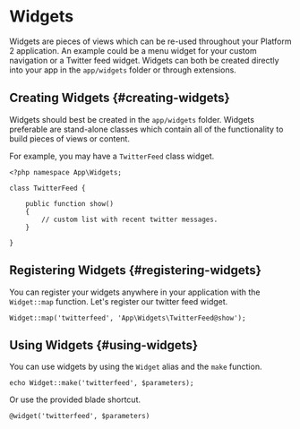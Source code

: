 # Widgets

Widgets are pieces of views which can be re-used throughout your Platform 2 application. An example could be a menu widget for your custom navigation or a Twitter feed widget. Widgets can both be created directly into your app in the `app/widgets` folder or through extensions.

## Creating Widgets {#creating-widgets}

Widgets should best be created in the `app/widgets` folder. Widgets preferable are stand-alone classes which contain all of the functionality to build pieces of views or content.

For example, you may have a `TwitterFeed` class widget.

	<?php namespace App\Widgets;

	class TwitterFeed {

		public function show()
		{
			// custom list with recent twitter messages.
		}

	}

## Registering Widgets {#registering-widgets}

You can register your widgets anywhere in your application with the `Widget::map` function. Let's register our twitter feed widget.

	Widget::map('twitterfeed', 'App\Widgets\TwitterFeed@show');

## Using Widgets {#using-widgets}

You can use widgets by using the `Widget` alias and the `make` function.

	echo Widget::make('twitterfeed', $parameters);

Or use the provided blade shortcut.

	@widget('twitterfeed', $parameters)
